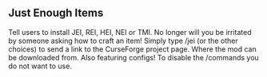 
## Just Enough Items
Tell users to install JEI, REI, HEI, NEI or TMI. No longer will you be irritated by someone asking how to craft an item!
Simply type /jei (or the other choices) to send a link to the CurseForge project page. Where the mod can be downloaded from.
Also featuring configs! To disable the /commands you do not want to use.
